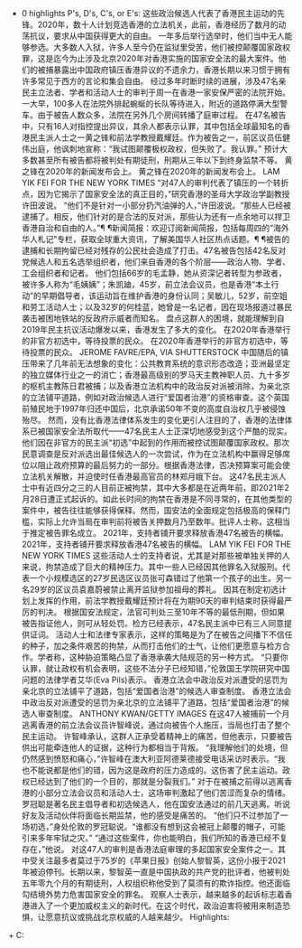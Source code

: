 































+ 0 highlights P's, D's, C's, or E's: 
这些政治候选人代表了香港民主运动的先锋。2020年，数十人计划竞选香港的立法机关，此前，香港经历了数月的动荡抗议，要求从中国获得更大的自由。 一年多后举行选举时，他们当中无人能够参选。大多数人入狱，许多人至今仍在监狱里受苦，他们被控颠覆国家政权罪，这是迄今为止涉及北京2020年对香港实施的国家安全法的最大案件。他们的被捕暴露出中国政府镇压香港异议的不遗余力，香港长期以来习惯于拥有许多常见于西方的言论和集会自由。 经过多年时断时续的进展，涉及47名亲民主立法者、学者和活动人士的审判于周一在香港一家安保严密的法院开始。一大早，100多人在法院外排起蜿蜒的长队等待进入，附近的道路停满大型警车。由于被告人数众多，法院在另外几个房间转播了庭审过程。 在47名被告中，只有16人对指控提出异议，其余人都表示认罪，其中包括全球最知名的香港民主派人士之一黄之锋和前法学教授戴耀廷。作为被告之一，前区议员伍健伟出庭，他讽刺地宣称：“我试图颠覆极权政权，但失败了。我认罪。” 预计大多数甚至所有被告都将被判处有期徒刑，刑期从三年以下到终身监禁不等。 黄之锋在2020年的新闻发布会上。 黄之锋在2020年的新闻发布会上。 LAM YIK FEI FOR THE NEW YORK TIMES “对47人的审判代表了镇压的一个转折点，因为它揭示了国家安全法的真正目的，”研究香港的圣母大学政治学副教授许田波说。 “他们不是针对一小部分扔汽油弹的人，”许田波说。“那些人已经被逮捕了。相反，他们针对的是合法的反对派，那些认为还有一点余地可以捍卫香港自治和自由的人。”¶ ¶新闻简报：欢迎订阅新闻简报，包括每周四的“海外华人札记”专栏，获取全球重大资讯，了解美国华人社区热点话题。¶ ¶被告的逮捕和长期拘留已经对残存的公民社会造成了打击。47名被告包括42名反对党候选人和五名选举组织者，他们来自香港的各个阶层——政治人物、学者、工会组织者和记者。 他们包括66岁的毛孟静，她从资深记者转型为参政者，被许多人称为“毛姨姨”；朱凯廸，45岁，前立法会议员，也是香港“本土行动”的早期倡导者，该运动旨在维护香港的身份认同；吴敏儿，52岁，前空姐和劳工活动人士；以及32岁的何桂蓝，她曾是一名记者，因在现场报道过暴民袭击被困地铁站的反政府示威者而知名。 盘点这群人的困境，就能理解到自2019年民主抗议活动爆发以来，香港发生了多大的变化。 在2020年香港举行的非官方初选中，等待投票的民众。 在2020年香港举行的非官方初选中，等待投票的民众。 JEROME FAVRE/EPA, VIA SHUTTERSTOCK 中国随后的镇压带来了几年前无法想象的变化：公共教育系统的意识形态改造；亚洲最坚定的独立媒体行业之一的消亡；香港最高级别的罗马天主教神职人员、九十多岁的枢机主教陈日君被捕；以及香港立法机构中的政治反对派被消除，为亲北京的立法铺平道路，例如对政治候选人进行“爱国者治港”的资格审查。这个英国前殖民地于1997年归还中国后，北京承诺50年不变的高度自治权几乎被侵蚀殆尽。 然而，没有比香港法律体系发生的变化更引人注目的了，香港的法律体系已被国家安全法所取代——47名民主人士正深切地感受到这个严酷的现实。 他们因在非官方的民主派“初选”中起到的作用而被控试图颠覆国家政权。那次民意调查是反对派选出最佳候选人的一次尝试，作为在立法机构中赢得足够席位以阻止政府预算的最后努力的一部分。根据香港法律，否决预算案可能会使立法机关解散，并迫使时任香港最高官员的林郑月娥下台。 这47名民主派人士中有近四分之三的人目前正被拘禁，其中大多都是在近两年前，即2021年2月28日遭正式起诉的。如此长时间的拘禁在香港是不同寻常的，在其他类型的案件中，被告往往能够获得保释。然而，国安法的全面规定包括极高的保释门槛，实际上允许当局在审判前将被告关押数月乃至数年。批评人士称，这相当于推定被告罪名成立。 2021年，支持者铺开要求释放香港47名被告的横幅。 2021年，支持者铺开要求释放香港47名被告的横幅。 LAM YIK FEI FOR THE NEW YORK TIMES 这些活动人士的支持者说，尤其是对那些被单独关押的人来说，拘禁造成了巨大的精神压力。其中一些人已经因其他罪名入狱服刑。代表一个小规模选区的27岁民选区议员张可森错过了他第一个孩子的出生。另一名29岁的区议员袁嘉蔚被禁止离开监狱参加祖母的葬礼。 因其在制定初选计划上发挥的作用，前法学教授戴耀廷预计将在为期90天的审判结束时获得最严厉的判决。 根据国安法规定，法官可判处三至10年不等的最低刑期，但如果被告指证他人，则可从轻处罚。检方已经表示，47名民主派中已有三人同意提供证词。 活动人士和法律专家表示，这样的策略是为了在被告之间播下不信任的种子，加之条件艰苦的拘禁，从而打击他们的士气，让他们更愿意与检方合作。学者称，这种胁迫策略凸显了香港承袭大陆规范的另一种方式。 “只要你认罪，就让政权有机会表明，这些不法分子已经知错，”伦敦国王学院研究中国问题的法律学者艾华(Eva Pils)表示。 香港立法会中政治反对派遭受的惩罚为亲北京的立法铺平了道路，包括“爱国者治港”的候选人审查制度。 香港立法会中政治反对派遭受的惩罚为亲北京的立法铺平了道路，包括“爱国者治港”的候选人审查制度。 ANTHONY KWAN/GETTY IMAGES 在这47人被捕前一个月逃离香港的前立法会议员许智峰说，通过向被告个人施压，当局也打击了整个民主运动。 许智峰承认，这群人正承受着精神上的痛苦，但他表示，只要被告供出可能牵连他人的证据，这种行为都相当于背叛。 “我理解他们的处境，但仍然感到愤怒和痛心，”许智峰在澳大利亚阿德莱德接受电话采访时表示。“我也不能说都是他们的错，因为这是政府的压力造成的。这伤害了民主运动。政权已经达到了他们的一个目的，那就是分裂我们。” 对于在被捕之前得以逃离香港的小部分立法会议员和活动人士，这场审判激起了他们苦涩而复杂的情绪。 罗冠聪是著名民主倡导者和初选候选人，他在国安法通过的前几天逃离。听说好友及活动伙伴将面临长期监禁，他的感受是痛苦的。 “他们只不过参加了一场初选，”身处伦敦的罗冠聪说。“谁都没有想到这会被冠上颠覆的帽子，可能引来多年牢狱之灾。” “通过这些案件，你也能明白，我们所知的香港已经不复存在，”他说。 对这47人的审判是香港法庭审理的多起国家安全案件之一。其中受关注最多者莫过于75岁的《苹果日报》创始人黎智英，这份小报于2021年被迫停刊。长期以来，黎智英一直是中国执政的共产党的批评者，他被判处五年零九个月的有期徒刑，人权组织称他受到了莫须有的欺诈指控。他还面临勾结境外势力危害国家安全的罪名。 观察人士表示，越来越多的起诉标志着香港进入了一个更加威权主义的新时代。在这个时代，政治迫害将被用来制造恐惧，让愿意抗议或挑战北京权威的人越来越少。
Highlights: 

[]() + C: 
